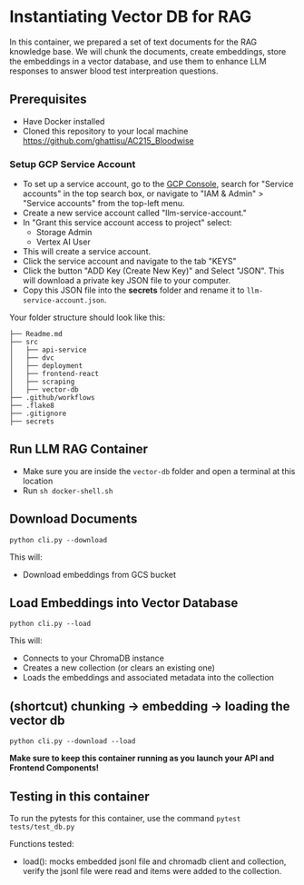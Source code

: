 # Instantiating Vector DB for RAG

In this container, we prepared a set of text documents for the RAG knowledge base. We will chunk the documents, create embeddings, store the embeddings in a vector database, and use them to enhance LLM responses to answer blood test interpreation questions.  

## Prerequisites
* Have Docker installed
* Cloned this repository to your local machine https://github.com/ghattisu/AC215_Bloodwise

### Setup GCP Service Account
- To set up a service account, go to the [GCP Console](https://console.cloud.google.com/home/dashboard), search for "Service accounts" in the top search box, or navigate to "IAM & Admin" > "Service accounts" from the top-left menu. 
- Create a new service account called "llm-service-account." 
- In "Grant this service account access to project" select:
    - Storage Admin
    - Vertex AI User
- This will create a service account.
- Click the service account and navigate to the tab "KEYS"
- Click the button "ADD Key (Create New Key)" and Select "JSON". This will download a private key JSON file to your computer. 
- Copy this JSON file into the **secrets** folder and rename it to `llm-service-account.json`.

Your folder structure should look like this:

```
├── Readme.md
├── src
│   ├── api-service
│   ├── dvc
│   ├── deployment
│   ├── frontend-react
│   ├── scraping
│   ├── vector-db
├── .github/workflows
├── .flake8
├── .gitignore
├── secrets

```

## Run LLM RAG Container
- Make sure you are inside the `vector-db` folder and open a terminal at this location
- Run `sh docker-shell.sh`

## Download Documents
`python cli.py --download`

This will:
* Download embeddings from GCS bucket


## Load Embeddings into Vector Database
`python cli.py --load`

This will:
* Connects to your ChromaDB instance
* Creates a new collection (or clears an existing one)
* Loads the embeddings and associated metadata into the collection

## (shortcut) chunking -> embedding -> loading the vector db
`python cli.py --download --load`

**Make sure to keep this container running as you launch your API and Frontend Components!**

## Testing in this container
To run the pytests for this container, use the command `pytest tests/test_db.py` 

Functions tested: 
- load(): mocks embedded jsonl file and chromadb client and collection, verify the jsonl file were read and items were added to the collection.
